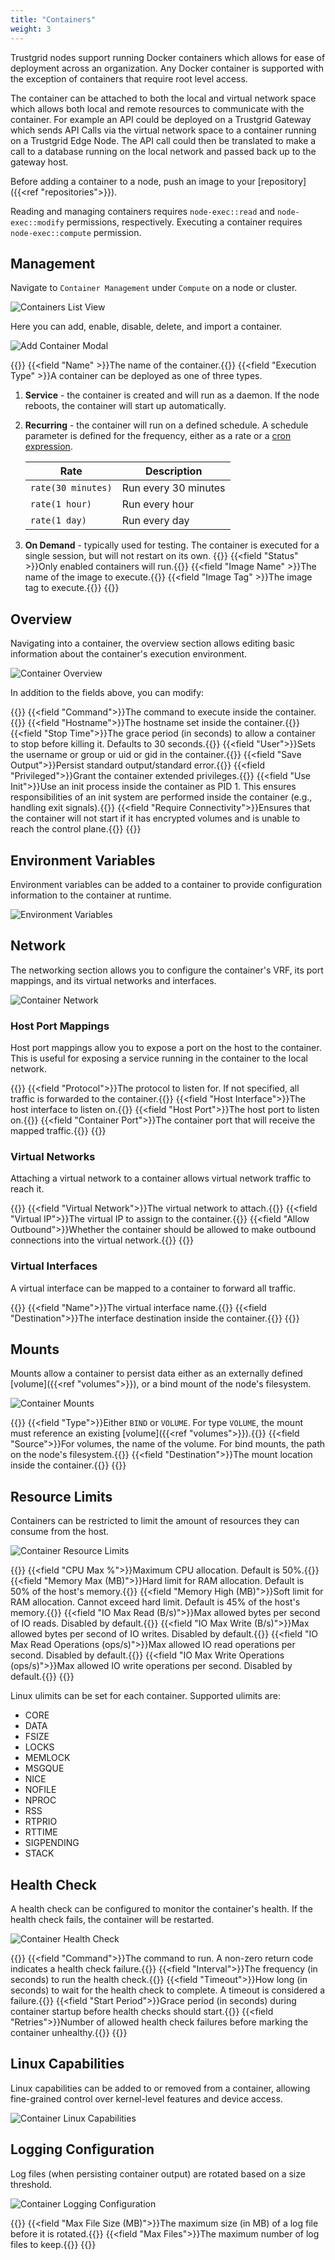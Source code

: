 ```yaml
---
title: "Containers"
weight: 3
---
```


Trustgrid nodes support running Docker containers which allows for ease of deployment across an organization. Any Docker container is supported with the exception of containers that require root level access.

The container can be attached to both the local and virtual network space which allows both local and remote resources to communicate with the container. For example an API could be deployed on a Trustgrid Gateway which sends API Calls via the virtual network space to a container running on a Trustgrid Edge Node. The API call could then be translated to make a call to a database running on the local network and passed back up to the gateway host.

Before adding a container to a node, push an image to your [repository]({{<ref "repositories">}}).

Reading and managing containers requires `node-exec::read` and `node-exec::modify` permissions, respectively. Executing a container requires `node-exec::compute` permission.

## Management

Navigate to `Container Management` under `Compute` on a node or cluster.

![Containers List View](containers-list.png)

Here you can add, enable, disable, delete, and import a container.

![Add Container Modal](add-container.png)

{{<fields>}}
{{<field "Name" >}}The name of the container.{{</field>}}
{{<field "Execution Type" >}}A container can be deployed as one of three types.

1. **Service** - the container is created and will run as a daemon. If the node reboots, the container will start up automatically.
1. **Recurring** - the container will run on a defined schedule. A schedule parameter is defined for the frequency, either as a rate or a [cron expression](https://crontab.guru/examples.html).

   | Rate               | Description          |
   | ------------------ | -------------------- |
   | `rate(30 minutes)` | Run every 30 minutes |
   | `rate(1 hour)`     | Run every hour       |
   | `rate(1 day)`      | Run every day        |

1. **On Demand** - typically used for testing. The container is executed for a single session, but will not restart on its own.
   {{</field>}}
   {{<field "Status" >}}Only enabled containers will run.{{</field>}}
   {{<field "Image Name" >}}The name of the image to execute.{{</field>}}
   {{<field "Image Tag" >}}The image tag to execute.{{</field>}}
   {{</fields>}}

## Overview

Navigating into a container, the overview section allows editing basic information about the container's execution environment.

![Container Overview](overview.png)

In addition to the fields above, you can modify:

{{<fields>}}
{{<field "Command">}}The command to execute inside the container.{{</field>}}
{{<field "Hostname">}}The hostname set inside the container.{{</field>}}
{{<field "Stop Time">}}The grace period (in seconds) to allow a container to stop before killing it. Defaults to 30 seconds.{{</field>}}
{{<field "User">}}Sets the username or group or uid or gid in the container.{{</field>}}
{{<field "Save Output">}}Persist standard output/standard error.{{</field>}}
{{<field "Privileged">}}Grant the container extended privileges.{{</field>}}
{{<field "Use Init">}}Use an init process inside the container as PID 1. This ensures responsibilities of an init system are performed inside the container (e.g., handling exit signals).{{</field>}}
{{<field "Require Connectivity">}}Ensures that the container will not start if it has encrypted volumes and is unable to reach the control plane.{{</field>}}
{{</fields>}}

## Environment Variables

Environment variables can be added to a container to provide configuration information to the container at runtime.

![Environment Variables](envvars.png)

## Network

The networking section allows you to configure the container's VRF, its port mappings, and its virtual networks and interfaces.

![Container Network](network.png)

### Host Port Mappings

Host port mappings allow you to expose a port on the host to the container. This is useful for exposing a service running in the container to the local network.

{{<fields>}}
{{<field "Protocol">}}The protocol to listen for. If not specified, all traffic is forwarded to the container.{{</field>}}
{{<field "Host Interface">}}The host interface to listen on.{{</field>}}
{{<field "Host Port">}}The host port to listen on.{{</field>}}
{{<field "Container Port">}}The container port that will receive the mapped traffic.{{</field>}}
{{</fields>}}

### Virtual Networks

Attaching a virtual network to a container allows virtual network traffic to reach it.

{{<fields>}}
{{<field "Virtual Network">}}The virtual network to attach.{{</field>}}
{{<field "Virtual IP">}}The virtual IP to assign to the container.{{</field>}}
{{<field "Allow Outbound">}}Whether the container should be allowed to make outbound connections into the virtual network.{{</field>}}
{{</fields>}}

### Virtual Interfaces

A virtual interface can be mapped to a container to forward all traffic.

{{<fields>}}
{{<field "Name">}}The virtual interface name.{{</field>}}
{{<field "Destination">}}The interface destination inside the container.{{</field>}}
{{</fields>}}

## Mounts

Mounts allow a container to persist data either as an externally defined [volume]({{<ref "volumes">}}), or a bind mount of the node's filesystem.

![Container Mounts](mounts.png)

{{<fields>}}
{{<field "Type">}}Either `BIND` or `VOLUME`. For type `VOLUME`, the mount must reference an existing [volume]({{<ref "volumes">}}).{{</field>}}
{{<field "Source">}}For volumes, the name of the volume. For bind mounts, the path on the node's filesystem.{{</field>}}
{{<field "Destination">}}The mount location inside the container.{{</field>}}
{{</fields>}}

## Resource Limits

Containers can be restricted to limit the amount of resources they can consume from the host.

![Container Resource Limits](limits.png)

{{<fields>}}
{{<field "CPU Max %">}}Maximum CPU allocation. Default is 50%.{{</field>}}
{{<field "Memory Max (MB)">}}Hard limit for RAM allocation. Default is 50% of the host's memory.{{</field>}}
{{<field "Memory High (MB)">}}Soft limit for RAM allocation. Cannot exceed hard limit. Default is 45% of the host's memory.{{</field>}}
{{<field "IO Max Read (B/s)">}}Max allowed bytes per second of IO reads. Disabled by default.{{</field>}}
{{<field "IO Max Write (B/s)">}}Max allowed bytes per second of IO writes. Disabled by default.{{</field>}}
{{<field "IO Max Read Operations (ops/s)">}}Max allowed IO read operations per second. Disabled by default.{{</field>}}
{{<field "IO Max Write Operations (ops/s)">}}Max allowed IO write operations per second. Disabled by default.{{</field>}}
{{</fields>}}

Linux ulimits can be set for each container. Supported ulimits are:

- CORE
- DATA
- FSIZE
- LOCKS
- MEMLOCK
- MSGQUE
- NICE
- NOFILE
- NPROC
- RSS
- RTPRIO
- RTTIME
- SIGPENDING
- STACK

## Health Check

A health check can be configured to monitor the container's health. If the health check fails, the container will be restarted.

![Container Health Check](health-check.png)

{{<fields>}}
{{<field "Command">}}The command to run. A non-zero return code indicates a health check failure.{{</field>}}
{{<field "Interval">}}The frequency (in seconds) to run the health check.{{</field>}}
{{<field "Timeout">}}How long (in seconds) to wait for the health check to complete. A timeout is considered a failure.{{</field>}}
{{<field "Start Period">}}Grace period (in seconds) during container startup before health checks should start.{{</field>}}
{{<field "Retries">}}Number of allowed health check failures before marking the container unhealthy.{{</field>}}
{{</fields>}}

## Linux Capabilities

Linux capabilities can be added to or removed from a container, allowing fine-grained control over kernel-level features and device access.

![Container Linux Capabilities](capabilities.png)

## Logging Configuration

Log files (when persisting container output) are rotated based on a size threshold.

![Container Logging Configuration](logging.png)

{{<fields>}}
{{<field "Max File Size (MB)">}}The maximum size (in MB) of a log file before it is rotated.{{</field>}}
{{<field "Max Files">}}The maximum number of log files to keep.{{</field>}}
{{</fields>}}
